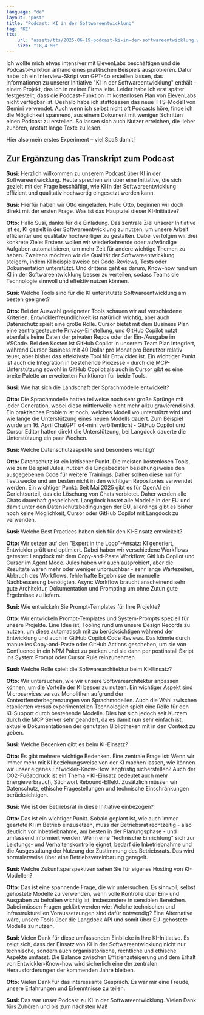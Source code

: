 ```yaml
---
language: "de"
layout: "post"
title: "Podcast: KI in der Softwareentwicklung"
tag: "KI"
tts: 
    url: "assets/tts/2025-06-19-podcast-ki-in-der-softwareentwicklung.wav"
    size: "18,4 MB"
---
```


Ich wollte mich etwas intensiver mit ElevenLabs beschäftigen und die Podcast-Funktion anhand eines praktischen Beispiels ausprobieren. Dafür habe ich ein Interview-Skript von GPT-4o erstellen lassen, das Informationen zu unserer Initiative "KI in der Softwareentwicklung" enthält – einem Projekt, das ich in meiner Firma leite.
Leider habe ich erst später festgestellt, dass die Podcast-Funktion im kostenlosen Plan von ElevenLabs nicht verfügbar ist. Deshalb habe ich stattdessen das neue TTS-Modell von Gemini verwendet.
Auch wenn ich selbst nicht oft Podcasts höre, finde ich die Möglichkeit spannend, aus einem Dokument mit wenigen Schritten einen Podcast zu erstellen. So lassen sich auch Nutzer erreichen, die lieber zuhören, anstatt lange Texte zu lesen.

Hier also mein erstes Experiment – viel Spaß damit!

<!-- more -->

## Zur Ergänzung das Transkript zum Podcast

**Susi:** Herzlich willkommen zu unserem Podcast über KI in der Softwareentwicklung. Heute sprechen wir über eine Initiative, die sich gezielt mit der Frage beschäftigt, wie KI in der Softwareentwicklung effizient und qualitativ hochwertig eingesetzt werden kann.

**Susi:** Hierfür haben wir Otto eingeladen. Hallo Otto, beginnen wir doch direkt mit der ersten Frage. Was ist das Hauptziel dieser KI-Initiative?

**Otto:** Hallo Susi, danke für die Einladung. Das zentrale Ziel unserer Initiative ist es, KI gezielt in der Softwareentwicklung zu nutzen, um unsere Arbeit effizienter und qualitativ hochwertiger zu gestalten. Dabei verfolgen wir drei konkrete Ziele: Erstens wollen wir wiederkehrende oder aufwändige Aufgaben automatisieren, um mehr Zeit für andere wichtige Themen zu haben. Zweitens möchten wir die Qualität der Softwareentwicklung steigern, indem KI beispielsweise bei Code-Reviews, Tests oder Dokumentation unterstützt. Und drittens geht es darum, Know-how rund um KI in der Softwareentwicklung besser zu verteilen, sodass Teams die Technologie sinnvoll und effektiv nutzen können.

**Susi:** Welche Tools sind für die KI unterstützte Softwareentwicklung am besten geeignet?

**Otto:** Bei der Auswahl geeigneter Tools schauen wir auf verschiedene Kriterien. Entwicklerfreundlichkeit ist natürlich wichtig, aber auch Datenschutz spielt eine große Rolle. Cursor bietet mit dem Business Plan eine zentralgesteuerte Privacy-Einstellung, und GitHub Copilot nutzt ebenfalls keine Daten der privaten Repos oder der Ein-/Ausgabe im VSCode. Bei den Kosten ist GitHub Copilot in unserem Team Plan integriert, während Cursor Business mit 40 Dollar pro Monat pro Benutzer relativ teuer, aber bisher das effektivste Tool für Entwickler ist. Ein wichtiger Punkt ist auch die Integration in bestehende Prozesse - durch die MCP-Unterstützung sowohl in GitHub Copilot als auch in Cursor gibt es eine breite Palette an erweiterten Funktionen für beide Tools.

**Susi:** Wie hat sich die Landschaft der Sprachmodelle entwickelt?

**Otto:** Die Sprachmodelle hatten teilweise noch sehr große Sprünge mit jeder Generation, wobei diese mittlerweile nicht mehr allzu gravierend sind. Ein praktisches Problem ist noch, welches Modell wo unterstützt wird und wie lange die Unterstützung eines neuen Modells dauert. Zum Beispiel wurde am 16. April ChatGPT o4-mini veröffentlicht - GitHub Copilot und Cursor Editor hatten direkt die Unterstützung, bei Langdock dauerte die Unterstützung ein paar Wochen.

**Susi:** Welche Datenschutzaspekte sind besonders wichtig?

**Otto:** Datenschutz ist ein kritischer Punkt. Die meisten kostenlosen Tools, wie zum Beispiel Jules, nutzen die Eingabedaten beziehungsweise den ausgegebenen Code für weitere Trainings. Daher sollten diese nur für Testzwecke und am besten nicht in den wichtigen Repositories verwendet werden. Ein wichtiger Punkt: Seit Mai 2025 gibt es für OpenAI ein Gerichtsurteil, das die Löschung von Chats verbietet. Daher werden alle Chats dauerhaft gespeichert. Langdock hostet alle Modelle in der EU und damit unter den Datenschutzbedingungen der EU, allerdings gibt es bisher noch keine Möglichkeit, Cursor oder GitHub Copilot mit Langdock zu verwenden.

**Susi:** Welche Best Practices haben sich für den KI-Einsatz entwickelt?

**Otto:** Wir setzen auf den "Expert in the Loop"-Ansatz: KI generiert, Entwickler prüft und optimiert. Dabei haben wir verschiedene Workflows getestet: Langdock mit dem Copy-and-Paste Workflow, GitHub Copilot und Cursor im Agent Mode. Jules haben wir auch ausprobiert, aber die Resultate waren mehr oder weniger unbrauchbar - sehr lange Wartezeiten, Abbruch des Workflows, fehlerhafte Ergebnisse die manuelle Nachbesserung benötigten. Async Workflow braucht anscheinend sehr gute Architektur, Dokumentation und Prompting um ohne Zutun gute Ergebnisse zu liefern.

**Susi:** Wie entwickeln Sie Prompt-Templates für Ihre Projekte?

**Otto:** Wir entwickeln Prompt-Templates und System-Prompts speziell für unsere Projekte. Eine Idee ist, Tooling rund um unsere Design Records zu nutzen, um diese automatisch mit zu berücksichtigen während der Entwicklung und auch in GitHub Copilot Code Reviews. Das könnte durch manuelles Copy-and-Paste oder GitHub Actions geschehen, um sie von Confluence in ein NPM Paket zu packen und sie dann per postinstall Skript ins System Prompt oder Cursor Rule reinzunehmen.

**Susi:** Welche Rolle spielt die Softwarearchitektur beim KI-Einsatz?

**Otto:** Wir untersuchen, wie wir unsere Softwarearchitektur anpassen können, um die Vorteile der KI besser zu nutzen. Ein wichtiger Aspekt sind Microservices versus Monolithen aufgrund der Kontextfensterbegrenzungen von Sprachmodellen. Auch die Wahl zwischen etablierten versus experimentellen Technologien spielt eine Rolle für den KI-Support durch bestehende Modelle. Dies hat sich jedoch seit Kurzem durch die MCP Server sehr geändert, da es damit nun sehr einfach ist, aktuelle Dokumentationen der genutzten Bibliotheken mit in den Context zu geben.

**Susi:** Welche Bedenken gibt es beim KI-Einsatz?

**Otto:** Es gibt mehrere wichtige Bedenken. Eine zentrale Frage ist: Wenn wir immer mehr mit KI beziehungsweise von der KI machen lassen, wie können wir unser eigenes Entwickler-Know-How langfristig sicherstellen? Auch der CO2-Fußabdruck ist ein Thema - KI-Einsatz bedeutet auch mehr Energieverbrauch, Stichwort Rebound-Effekt. Zusätzlich müssen wir Datenschutz, ethische Fragestellungen und technische Einschränkungen berücksichtigen.

**Susi:** Wie ist der Betriebsrat in diese Initiative einbezogen?

**Otto:** Das ist ein wichtiger Punkt. Sobald geplant ist, wie auch immer geartete KI im Betrieb einzusetzen, muss der Betriebsrat rechtzeitig - also deutlich vor Inbetriebnahme, am besten in der Planungsphase - und umfassend informiert werden. Wenn eine "technische Einrichtung" sich zur Leistungs- und Verhaltenskontrolle eignet, bedarf die Inbetriebnahme und die Ausgestaltung der Nutzung der Zustimmung des Betriebsrats. Das wird normalerweise über eine Betriebsvereinbarung geregelt.

**Susi:** Welche Zukunftsperspektiven sehen Sie für eigenes Hosting von KI-Modellen?

**Otto:** Das ist eine spannende Frage, die wir untersuchen. Es sinnvoll, selbst gehostete Modelle zu verwenden, wenn volle Kontrolle über Ein- und Ausgaben zu behalten wichtig ist, insbesondere in sensiblen Bereichen. Dabei müssen Fragen geklärt werden wie: Welche technischen und infrastrukturellen Voraussetzungen sind dafür notwendig? Eine Alternative wäre, unsere Tools über die Langdock API und somit über EU-gehostete Modelle zu nutzen.

**Susi:** Vielen Dank für diese umfassenden Einblicke in Ihre KI-Initiative. Es zeigt sich, dass der Einsatz von KI in der Softwareentwicklung nicht nur technische, sondern auch organisatorische, rechtliche und ethische Aspekte umfasst. Die Balance zwischen Effizienzsteigerung und dem Erhalt von Entwickler-Know-how wird sicherlich eine der zentralen Herausforderungen der kommenden Jahre bleiben.

**Otto:** Vielen Dank für das interessante Gespräch. Es war mir eine Freude, unsere Erfahrungen und Erkenntnisse zu teilen.

**Susi:** Das war unser Podcast zu KI in der Softwareentwicklung. Vielen Dank fürs Zuhören und bis zum nächsten Mal!
